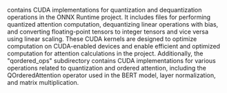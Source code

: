 contains CUDA implementations for quantization and dequantization operations in the ONNX Runtime project. It includes files for performing quantized attention computation, dequantizing linear operations with bias, and converting floating-point tensors to integer tensors and vice versa using linear scaling. These CUDA kernels are designed to optimize computation on CUDA-enabled devices and enable efficient and optimized computation for attention calculations in the project. Additionally, the "qordered_ops" subdirectory contains CUDA implementations for various operations related to quantization and ordered attention, including the QOrderedAttention operator used in the BERT model, layer normalization, and matrix multiplication.